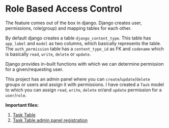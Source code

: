 # Role Based Access Control

The feature comes out of the box in django. Django creates user, permissions, role(group) and mapping tables for each other.

By default django creates a table `django_content_type`. This table has `app_label` and `model` as two columns, which basically represents the table.
The `auth_permission` table has a `content_type_id` as FK and `codename` which is basically `read`, `write`, `delete` or `update`.

Django provides in-built functions with which we can determine permission for a given/requesting user.

This project has an admin panel where you can `create`/`update`/`delete` groups or users and assign it with permissions. I have created a `Task` model to which you can assign `read`, `write`, `delete` or/and `update` permission for a `user`/`role`.    

**Important files:**
1. [Task Table](task/models.py)
1. [Task Table admin panel registration](task/admin.py)

